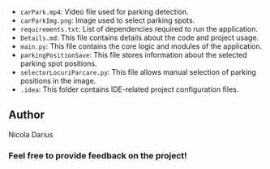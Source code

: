 
- `carPark.mp4`: Video file used for parking detection.
- `carParkImg.png`: Image used to select parking spots.
- `requirements.txt`: List of dependencies required to run the application.
- `Details.md`: This file contains details about the code and project usage.
- `main.py`: This file contains the core logic and modules of the application.
- `parkingPositionSave`: This file stores information about the selected parking spot positions.
- `selectorLocuriParcare.py`: This file allows manual selection of parking positions in the image.
- `.idea`: This folder contains IDE-related project configuration files.

## Author
Nicola Darius

### Feel free to provide feedback on the project!
